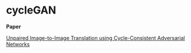 # cycleGAN

**Paper**

[Unpaired Image-to-Image Translation using Cycle-Consistent Adversarial Networks](https://arxiv.org/pdf/1703.10593.pdf)
